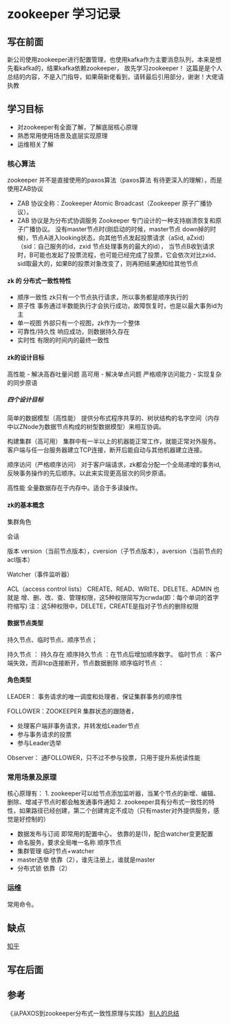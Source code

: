 #  zookeeper 学习记录

## 写在前面
新公司使用zookeeper进行配置管理，也使用kafka作为主要消息队列，本来是想先看kafka的，结果kafka依赖zookeeper， 故先学习zookeeper！
这篇是是个人总结的内容，不是入门指导，如果萌新佬看到，请转最后引用部分，谢谢！大佬请执教

## 学习目标
- 对zookeeper有全面了解，了解底层核心原理
- 熟悉常用使用场景及底层实现原理
- 运维相关了解

### 核心算法
zookeeper 并不是直接使用的paxos算法（paxos算法 有待更深入的理解），而是使用ZAB协议
- ZAB 协议全称：Zookeeper Atomic Broadcast（Zookeeper 原子广播协议）。
- ZAB 协议是为分布式协调服务 Zookeeper 专门设计的一种支持崩溃恢复和原子广播协议。
没有master节点时(刚启动的时候，master节点 down掉的时候)，节点A进入looking状态，向其他节点发起投票请求（aSid, aZxid）（sid：自己服务的id，zxid 节点处理事务的最大的id），
当节点B收到请求时，B可能也发起了投票流程，也可能已经完成了投票，它会依次对比zxid、sid取最大的，如果B的投票对象改变了，则再把结果通知给其他节点

#### zk 的 分布式一致性特性
- 顺序一致性
zk只有一个节点执行请求，所以事务都是顺序执行的
- 原子性
事务通过半数能执行才会执行成功，故障恢复时，也是以最大事务id为主
- 单一视图
外部只有一个视图，zk作为一个整体
- 可靠性/持久性
响应成功，则数据持久存在
- 实时性
有限的时间内的最终一致性

#### zk的设计目标
高性能 - 解决高吞吐量问题
高可用 - 解决单点问题
严格顺序访问能力 - 实现复杂的同步原语

##### 四个设计目标
简单的数据模型（高性能）
提供分布式程序共享的、树状结构的名字空间（内存中以ZNode为数据节点构成的树型数据模型）来相互协调。

构建集群（高可用）
集群中有一半以上的机器能正常工作，就能正常对外服务。
客户端与任一台服务器建立TCP连接，断开后能自动与其他机器建立连接。

顺序访问（严格顺序访问）
对于客户端请求，zk都会分配一个全局递增的事务id,反映事务操作的先后顺序。以此来实现更高层次的同步原语。

高性能
全量数据存在于内存中。适合于多读操作。

#### zk的基本概念

集群角色

会话

版本
version（当前节点版本），cversion（子节点版本），aversion（当前节点的acl版本）

Watcher（事件监听器）

ACL（access control lists）
CREATE、READ、WRITE、DELETE、ADMIN 也就是 增、删、改、查、管理权限，这5种权限简写为crwda(即：每个单词的首字符缩写)
注：这5种权限中，DELETE，CREATE是指对子节点的删除权限

#### 数据节点类型
持久节点、临时节点、顺序节点；

持久节点    ： 持久存在
顺序持久节点 ：在节点后增加顺序数字。
临时节点    ：客户端失效，而非tcp连接断开，节点数据删除
顺序临时节点 ：

#### 角色类型
LEADER：
事务请求的唯一调度和处理者，保证集群事务的顺序性

FOLLOWER：ZOOKEEPER 集群状态的跟随者，
- 处理客户端非事务请求，并转发给Leader节点
- 参与事务请求的投票
- 参与Leader选举

Observer：
通FOLLOWER，只不过不参与投票，只用于提升系统读性能

### 常用场景及原理
核心原理有：
    1. zookeeper可以给节点添加监听器，当某个节点的新增、编辑、删除、增减子节点时都会触发通事件通知
    2. zookeeper具有分布式一致性的特性，如果路径已经创建，第二个创建肯定不成功（只有master对外提供服务，感觉是好控制的）

- 数据发布与订阅 即常用的配置中心，
依靠的是(1)，配合watcher变更配置
- 命名服务，要求全局唯一名称
顺序节点
- 集群管理
临时节点+watcher
- master选举
依靠（2），谁先注册上，谁就是master
- 分布式锁
依靠（2）

### 运维
常用命令。

## 缺点
[知乎](https://www.zhihu.com/question/42931473)

## 写在后面


## 参考
《从PAXOS到zookeeper分布式一致性原理与实践》
[别人的总结](https://juejin.im/post/5c989f6e5188252d785f2333)